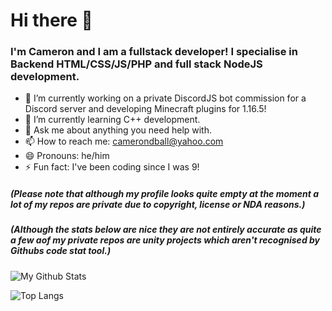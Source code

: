 # Hi there 👋
### I'm Cameron and I am a fullstack developer! I specialise in Backend HTML/CSS/JS/PHP and full stack NodeJS development.

- 🔭 I’m currently working on a private DiscordJS bot commission for a Discord server and developing Minecraft plugins for 1.16.5!
- 🌱 I’m currently learning C++ development.
- 💬 Ask me about anything you need help with.
- 📫 How to reach me: camerondball@yahoo.com
- 😄 Pronouns: he/him
- ⚡ Fun fact: I've been coding since I was 9!

##### (Please note that although my profile looks quite empty at the moment a lot of my repos are private due to copyright, license or NDA reasons.)
##### (Although the stats below are nice they are not entirely accurate as quite a few aof my private repos are unity projects which aren't recognised by Githubs code stat tool.)

![My Github Stats](https://github-readme-stats-ls6ncd32y-cameronball.vercel.app/api?username=cameronball&show_icons=true&theme=dracula&count_private=false)

![Top Langs](https://github-readme-stats-ls6ncd32y-cameronball.vercel.app/api/top-langs/?username=cameronball&theme=dracula&count_private=false)
